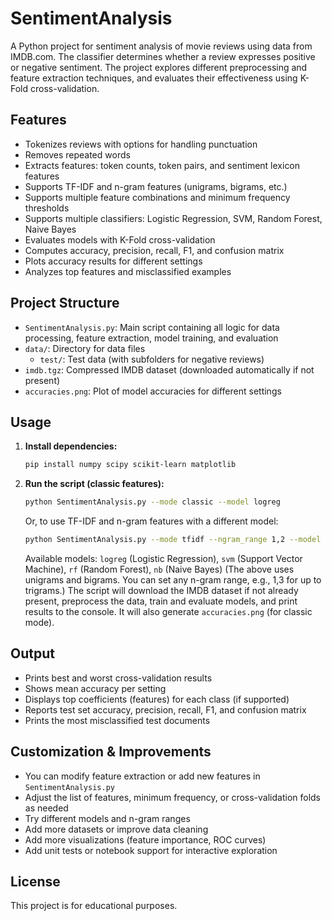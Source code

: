 
# SentimentAnalysis

A Python project for sentiment analysis of movie reviews using data from IMDB.com. The classifier determines whether a review expresses positive or negative sentiment. The project explores different preprocessing and feature extraction techniques, and evaluates their effectiveness using K-Fold cross-validation.

## Features
- Tokenizes reviews with options for handling punctuation
- Removes repeated words
- Extracts features: token counts, token pairs, and sentiment lexicon features
- Supports TF-IDF and n-gram features (unigrams, bigrams, etc.)
- Supports multiple feature combinations and minimum frequency thresholds
- Supports multiple classifiers: Logistic Regression, SVM, Random Forest, Naive Bayes
- Evaluates models with K-Fold cross-validation
- Computes accuracy, precision, recall, F1, and confusion matrix
- Plots accuracy results for different settings
- Analyzes top features and misclassified examples

## Project Structure
- `SentimentAnalysis.py`: Main script containing all logic for data processing, feature extraction, model training, and evaluation
- `data/`: Directory for data files
    - `test/`: Test data (with subfolders for negative reviews)
- `imdb.tgz`: Compressed IMDB dataset (downloaded automatically if not present)
- `accuracies.png`: Plot of model accuracies for different settings

## Usage
1. **Install dependencies:**
   ```bash
   pip install numpy scipy scikit-learn matplotlib
   ```
2. **Run the script (classic features):**
   ```bash
   python SentimentAnalysis.py --mode classic --model logreg
   ```
   Or, to use TF-IDF and n-gram features with a different model:
   ```bash
   python SentimentAnalysis.py --mode tfidf --ngram_range 1,2 --model svm
   ```
   Available models: `logreg` (Logistic Regression), `svm` (Support Vector Machine), `rf` (Random Forest), `nb` (Naive Bayes)
   (The above uses unigrams and bigrams. You can set any n-gram range, e.g., 1,3 for up to trigrams.)
   The script will download the IMDB dataset if not already present, preprocess the data, train and evaluate models, and print results to the console. It will also generate `accuracies.png` (for classic mode).

## Output
- Prints best and worst cross-validation results
- Shows mean accuracy per setting
- Displays top coefficients (features) for each class (if supported)
- Reports test set accuracy, precision, recall, F1, and confusion matrix
- Prints the most misclassified test documents

## Customization & Improvements
- You can modify feature extraction or add new features in `SentimentAnalysis.py`
- Adjust the list of features, minimum frequency, or cross-validation folds as needed
- Try different models and n-gram ranges
- Add more datasets or improve data cleaning
- Add more visualizations (feature importance, ROC curves)
- Add unit tests or notebook support for interactive exploration

## License
This project is for educational purposes.

